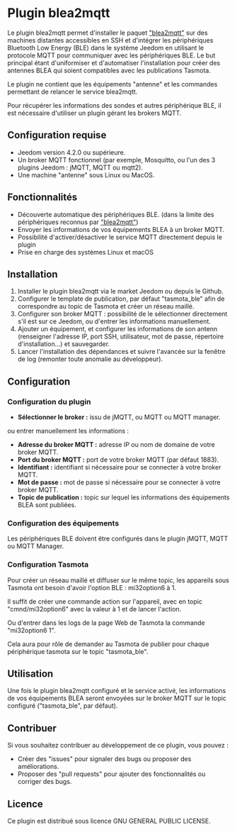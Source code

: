 # Plugin blea2mqtt

Le plugin blea2mqtt permet d'installer le paquet ["blea2mqtt"](https://github.com/Flobul/blea2mqtt) sur des machines distantes accessibles en SSH et d'intégrer les périphériques Bluetooth Low Energy (BLE) dans le système Jeedom en utilisant le protocole MQTT pour communiquer avec les périphériques BLE.
Le but principal étant d'uniformiser et d'automatiser l'installation pour créer des antennes BLEA qui soient compatibles avec les publications Tasmota.

Le plugin ne contient que les équipements "antenne" et les commandes permettant de relancer le service blea2mqtt.

Pour récupérer les informations des sondes et autres périphérique BLE, il est nécessaire d'utiliser un plugin gérant les brokers MQTT.

## Configuration requise

- Jeedom version 4.2.0 ou supérieure.
- Un broker MQTT fonctionnel (par exemple, Mosquitto, ou l'un des 3 plugins Jeedom : jMQTT, MQTT ou mqtt2).
- Une machine "antenne" sous Linux ou MacOS.

## Fonctionnalités

- Découverte automatique des périphériques BLE. (dans la limite des périphériques reconnus par ["blea2mqtt"](https://github.com/Flobul/blea2mqtt))
- Envoyer les informations de vos équipements BLEA à un broker MQTT.
- Possibilité d'activer/désactiver le service MQTT directement depuis le plugin
- Prise en charge des systèmes Linux et macOS

## Installation

1. Installer le plugin blea2mqtt via le market Jeedom ou depuis le Github.
2. Configurer le template de publication, par défaut "tasmota_ble" afin de correspondre au topic de Tasmota et créer un réseau maillé.
3. Configurer son broker MQTT : possibilité de le sélectionner directement s'il est sur ce Jeedom, ou d'entrer les informations manuellement.
4. Ajouter un équipement, et configurer les informations de son antenn (renseigner l'adresse IP, port SSH, utilisateur, mot de passe, répertoire d'installation...) et sauvegarder.
5. Lancer l'installation des dépendances et suivre l'avancée sur la fenêtre de log (remonter toute anomalie au développeur).

## Configuration

### Configuration du plugin

- **Sélectionner le broker :** issu de jMQTT, ou MQTT ou MQTT manager.

ou entrer manuellement les informations :

- **Adresse du broker MQTT :** adresse IP ou nom de domaine de votre broker MQTT.
- **Port du broker MQTT :** port de votre broker MQTT (par défaut 1883).
- **Identifiant :** identifiant si nécessaire pour se connecter à votre broker MQTT.
- **Mot de passe :** mot de passe si nécessaire pour se connecter à votre broker MQTT.
- **Topic de publication :** topic sur lequel les informations des équipements BLEA sont publiées.

### Configuration des équipements

Les périphériques BLE doivent être configurés dans le plugin jMQTT, MQTT ou MQTT Manager.

### Configuration Tasmota

Pour créer un réseau maillé et diffuser sur le même topic, les appareils sous Tasmota ont besoin d'avoir l'option BLE : mi32option6 à 1.

Il suffit de créer une commande action sur l'appareil, avec en topic "cmnd/mi32option6" avec la valeur à 1 et de lancer l'action.

Ou d'entrer dans les logs de la page Web de Tasmota la commande "mi32option6 1".

Cela aura pour rôle de demander au Tasmota de publier pour chaque périphérique tasmota sur le topic "tasmota_ble".

## Utilisation

Une fois le plugin blea2mqtt configuré et le service activé, les informations de vos équipements BLEA seront envoyées sur le broker MQTT sur le topic configuré ("tasmota_ble", par défaut).

## Contribuer

Si vous souhaitez contribuer au développement de ce plugin, vous pouvez :

- Créer des "issues" pour signaler des bugs ou proposer des améliorations.
- Proposer des "pull requests" pour ajouter des fonctionnalités ou corriger des bugs.


## Licence

Ce plugin est distribué sous licence GNU GENERAL PUBLIC LICENSE.
